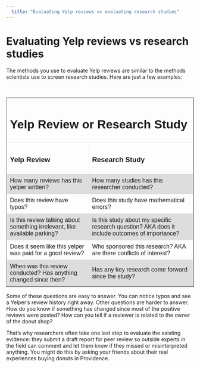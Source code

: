 ```yaml
---
  title: "Evaluating Yelp reviews vs evaluating research studies"
---
```


# Evaluating Yelp reviews vs research studies


The methods you use to evaluate Yelp reviews are similar to the methods scientists use to screen research studies. Here are just a few examples:



<style>
table {
    font-family: arial, sans-serif;
    border-collapse: collapse;
    width: 100%;
}

td, th {
    border: 1px solid #dddddd;
    text-align: left;
    padding: 8px;
}

tr:nth-child(even) {
    background-color: #dddddd;
}
</style>

<br>

<table border="1" width="100%">
<thead>
<tr>
<td colspan="2">
<h1>Yelp Review or Research Study
</h1>
</td>
</tr>
</thead>
<tbody>
<tr>
<td> <h3> Yelp Review </h3>  </td>
<td> <h3> Research Study </h3>  </td>
</tr>
<tr>
<td> How many reviews has this yelper written?  </td>
<td> How many studies has this researcher conducted?  </td>
</tr>
<tr>
<td> Does this review have typos?   </td>
<td>  Does this study have mathematical errors?  </td>
</tr>
<tr>
<td> Is this review talking about something irrelevant, like available parking?  </td>
<td> Is this study about my specific research question? AKA does it include outcomes of importance?   </td>
</tr>
<tr>
<td>  Does it seem like this yelper was paid for a good review?  </td>
<td>  Who sponsored this research? AKA are there conflicts of interest?  </td>
</tr>
<tr>
<td>   When was this review conducted? Has anything changed since then?  </td>
<td> Has any key research come forward since the study?   </td>
</tr>
</tbody>
</table>

Some of these questions are easy to answer.  You can notice typos and see a Yelper’s review history right away. Other questions are harder to answer. How do you know if something has changed since most of the positive reviews were posted? How can you tell if a reviewer is related to the owner of the donut shop?  

That’s why researchers often take one last step to evaluate the existing evidence: they submit a draft report for peer review so outside experts in the field can comment and let them know if they missed or misinterpreted anything. You might do this by asking your friends about their real experiences buying donuts in Providence.

